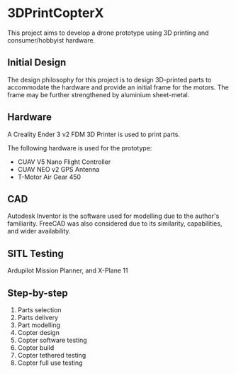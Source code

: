 # 3DPrintCopterX

This project aims to develop a drone prototype using 3D printing and consumer/hobbyist hardware.

## Initial Design

The design philosophy for this project is to design 3D-printed parts to accommodate the hardware and provide an initial frame for the motors. The frame may be further strengthened by aluminium sheet-metal.

## Hardware

A Creality Ender 3 v2 FDM 3D Printer is used to print parts.

The following hardware is used for the prototype:
- CUAV V5 Nano Flight Controller
- CUAV NEO v2 GPS Antenna
- T-Motor Air Gear 450

## CAD

Autodesk Inventor is the software used for modelling due to the author's familiarity. FreeCAD was also considered due to its similarity, capabilities, and wider availability.

## SITL Testing

Ardupilot Mission Planner, and X-Plane 11 

## Step-by-step

1. Parts selection
2. Parts delivery
3. Part modelling
4. Copter design
5. Copter software testing
6. Copter build
7. Copter tethered testing
8. Copter full use testing
